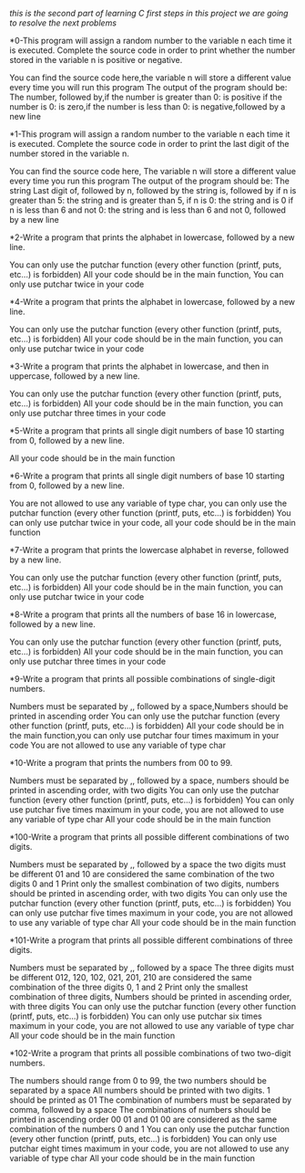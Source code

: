 *this is the second part of learning C first steps in this project we are going to resolve the next problems*

*0-This program will assign a random number to the variable n each time it is executed. Complete the source code in order to print whether the number stored in the variable n is positive or negative.

You can find the source code here,the variable n will store a different value every time you will run this program
The output of the program should be: The number, followed by,if the number is greater than 0: is positive
if the number is 0: is zero,if the number is less than 0: is negative,followed by a new line

*1-This program will assign a random number to the variable n each time it is executed. Complete the source code in order to print the last digit of the number stored in the variable n.

You can find the source code here, The variable n will store a different value every time you run this program
The output of the program should be: The string Last digit of, followed by n, followed by the string is, followed by
if n is greater than 5: the string and is greater than 5, if n is 0: the string and is 0
if n is less than 6 and not 0: the string and is less than 6 and not 0, followed by a new line

*2-Write a program that prints the alphabet in lowercase, followed by a new line.

You can only use the putchar function (every other function (printf, puts, etc…) is forbidden)
All your code should be in the main function, You can only use putchar twice in your code

*4-Write a program that prints the alphabet in lowercase, followed by a new line.

You can only use the putchar function (every other function (printf, puts, etc…) is forbidden)
All your code should be in the main function, you can only use putchar twice in your code

*3-Write a program that prints the alphabet in lowercase, and then in uppercase, followed by a new line.

You can only use the putchar function (every other function (printf, puts, etc…) is forbidden)
All your code should be in the main function, you can only use putchar three times in your code

*5-Write a program that prints all single digit numbers of base 10 starting from 0, followed by a new line.

All your code should be in the main function

*6-Write a program that prints all single digit numbers of base 10 starting from 0, followed by a new line.

You are not allowed to use any variable of type char, you can only use the putchar function (every other function (printf, puts, etc…) is forbidden)
You can only use putchar twice in your code, all your code should be in the main function

*7-Write a program that prints the lowercase alphabet in reverse, followed by a new line.

You can only use the putchar function (every other function (printf, puts, etc…) is forbidden)
All your code should be in the main function, you can only use putchar twice in your code

*8-Write a program that prints all the numbers of base 16 in lowercase, followed by a new line.

You can only use the putchar function (every other function (printf, puts, etc…) is forbidden)
All your code should be in the main function, you can only use putchar three times in your code

*9-Write a program that prints all possible combinations of single-digit numbers.

Numbers must be separated by ,, followed by a space,Numbers should be printed in ascending order
You can only use the putchar function (every other function (printf, puts, etc…) is forbidden)
All your code should be in the main function,you can only use putchar four times maximum in your code
You are not allowed to use any variable of type char

*10-Write a program that prints the numbers from 00 to 99.

Numbers must be separated by ,, followed by a space, numbers should be printed in ascending order, with two digits
You can only use the putchar function (every other function (printf, puts, etc…) is forbidden)
You can only use putchar five times maximum in your code, you are not allowed to use any variable of type char
All your code should be in the main function

*100-Write a program that prints all possible different combinations of two digits.

Numbers must be separated by ,, followed by a space the two digits must be different
01 and 10 are considered the same combination of the two digits 0 and 1
Print only the smallest combination of two digits, numbers should be printed in ascending order, with two digits
You can only use the putchar function (every other function (printf, puts, etc…) is forbidden)
You can only use putchar five times maximum in your code, you are not allowed to use any variable of type char
All your code should be in the main function

*101-Write a program that prints all possible different combinations of three digits.

Numbers must be separated by ,, followed by a space
The three digits must be different
012, 120, 102, 021, 201, 210 are considered the same combination of the three digits 0, 1 and 2
Print only the smallest combination of three digits, Numbers should be printed in ascending order, with three digits
You can only use the putchar function (every other function (printf, puts, etc…) is forbidden)
You can only use putchar six times maximum in your code, you are not allowed to use any variable of type char
All your code should be in the main function

*102-Write a program that prints all possible combinations of two two-digit numbers.

The numbers should range from 0 to 99, the two numbers should be separated by a space
All numbers should be printed with two digits. 1 should be printed as 01
The combination of numbers must be separated by comma, followed by a space
The combinations of numbers should be printed in ascending order
00 01 and 01 00 are considered as the same combination of the numbers 0 and 1
You can only use the putchar function (every other function (printf, puts, etc…) is forbidden)
You can only use putchar eight times maximum in your code, you are not allowed to use any variable of type char
All your code should be in the main function